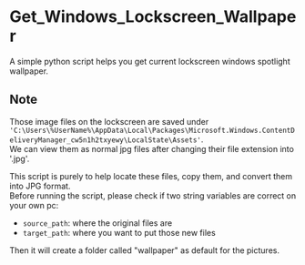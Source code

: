 # Get_Windows_Lockscreen_Wallpaper
A simple python script helps you get current lockscreen windows spotlight wallpaper.

## Note
Those image files on the lockscreen are saved under `'C:\Users\%UserName%\AppData\Local\Packages\Microsoft.Windows.ContentDeliveryManager_cw5n1h2txyewy\LocalState\Assets'`.\
We can view them as normal jpg files after changing their file extension into '.jpg'.

This script is purely to help locate these files, copy them, and convert them into JPG format. \
Before running the script, please check if two string variables are correct on your own pc: 
- `source_path`: where the original files are
- `target_path`: where you want to put those new files

Then it will create a folder called "wallpaper" as default for the pictures.

